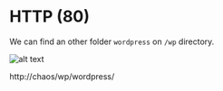 # HTTP (80)

We can find an other folder `wordpress` on `/wp` directory.

![alt text](wordpress.png)

http://chaos/wp/wordpress/
